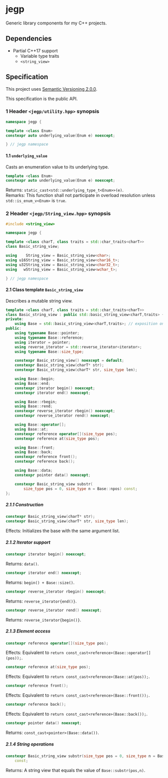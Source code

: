 # jegp

Generic library components for my C++ projects.

## Dependencies

* Partial C++17 support
    - Variable type traits
    - `<string_view>`

## Specification

This project uses [Semantic Versioning 2.0.0](http://semver.org/).

This specification is the public API.

### 1 Header `<jegp/utility.hpp>` synopsis

```C++
namespace jegp {

template <class Enum>
constexpr auto underlying_value(Enum e) noexcept;

} // jegp namespace
```

#### 1.1 `underlying_value`

Casts an enumeration value to its underlying type.

```C++
template <class Enum>
constexpr auto underlying_value(Enum e) noexcept;
```
Returns: `static_cast<std::underlying_type_t<Enum>>(e)`.<br/>
Remarks: This function shall not participate in overload resolution unless `std::is_enum_v<Enum>` is `true`.

### 2 Header `<jegp/String_view.hpp>` synopsis

```C++
#include <string_view>

namespace jegp {

template <class charT, class traits = std::char_traits<charT>>
class Basic_string_view;

using    String_view = Basic_string_view<char>;
using u16String_view = Basic_string_view<char16_t>;
using u32String_view = Basic_string_view<char32_t>;
using   wString_view = Basic_string_view<wchar_t>;

} // jegp namespace
```

#### 2.1 Class template `Basic_string_view`

Describes a mutable string view.

```C++
template <class charT, class traits = std::char_traits<charT>>
class Basic_string_view : public std::basic_string_view<charT,traits> {
private:
    using Base = std::basic_string_view<charT,traits>; // exposition only
public:
    using typename Base::pointer;
    using typename Base::reference;
    using iterator = pointer;
    using reverse_iterator = std::reverse_iterator<iterator>;
    using typename Base::size_type;

    constexpr Basic_string_view() noexcept = default;
    constexpr Basic_string_view(charT* str);
    constexpr Basic_string_view(charT* str, size_type len);

    using Base::begin;
    using Base::end;
    constexpr iterator begin() noexcept;
    constexpr iterator end() noexcept;

    using Base::rbegin;
    using Base::rend;
    constexpr reverse_iterator rbegin() noexcept;
    constexpr reverse_iterator rend() noexcept;

    using Base::operator[];
    using Base::at;
    constexpr reference operator[](size_type pos);
    constexpr reference at(size_type pos);

    using Base::front;
    using Base::back;
    constexpr reference front();
    constexpr reference back();

    using Base::data;
    constexpr pointer data() noexcept;

    constexpr Basic_string_view substr(
        size_type pos = 0, size_type n = Base::npos) const;
};
```

##### 2.1.1 Construction

```C++
constexpr Basic_string_view(charT* str);
constexpr Basic_string_view(charT* str, size_type len);
```
Effects: Initializes the base with the same argument list.

##### 2.1.2 Iterator support

```C++
constexpr iterator begin() noexcept;
```
Returns: `data()`.

```C++
constexpr iterator end() noexcept;
```
Returns: `begin() + Base::size()`.

```C++
constexpr reverse_iterator rbegin() noexcept;
```
Returns: `reverse_iterator{end()}`.

```C++
constexpr reverse_iterator rend() noexcept;
```
Returns: `reverse_iterator{begin()}`.

##### 2.1.3 Element access

```C++
constexpr reference operator[](size_type pos);
```
Effects: Equivalent to `return const_cast<reference>(Base::operator[](pos));`.

```C++
constexpr reference at(size_type pos);
```
Effects: Equivalent to `return const_cast<reference>(Base::at(pos));`.

```C++
constexpr reference front();
```
Effects: Equivalent to `return const_cast<reference>(Base::front());`.

```C++
constexpr reference back();
```
Effects: Equivalent to `return const_cast<reference>(Base::back());`.

```C++
constexpr pointer data() noexcept;
```
Returns: `const_cast<pointer>(Base::data())`.

##### 2.1.4 String operations

```C++
constexpr Basic_string_view substr(size_type pos = 0, size_type n = Base::npos)
    const;
```
Returns: A string view that equals the value of `Base::substr(pos,n)`.
